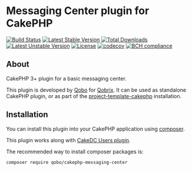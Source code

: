 # Messaging Center plugin for CakePHP

[![Build Status](https://travis-ci.org/QoboLtd/cakephp-messaging-center.svg?branch=master)](https://travis-ci.org/QoboLtd/cakephp-messaging-center)
[![Latest Stable Version](https://poser.pugx.org/qobo/cakephp-messaging-center/v/stable)](https://packagist.org/packages/qobo/cakephp-messaging-center)
[![Total Downloads](https://poser.pugx.org/qobo/cakephp-messaging-center/downloads)](https://packagist.org/packages/qobo/cakephp-messaging-center)
[![Latest Unstable Version](https://poser.pugx.org/qobo/cakephp-messaging-center/v/unstable)](https://packagist.org/packages/qobo/cakephp-messaging-center)
[![License](https://poser.pugx.org/qobo/cakephp-messaging-center/license)](https://packagist.org/packages/qobo/cakephp-messaging-center)
[![codecov](https://codecov.io/gh/QoboLtd/cakephp-messaging-center/branch/master/graph/badge.svg)](https://codecov.io/gh/QoboLtd/cakephp-messaging-center)
[![BCH compliance](https://bettercodehub.com/edge/badge/QoboLtd/cakephp-messaging-center?branch=master)](https://bettercodehub.com/)

## About

CakePHP 3+ plugin for a basic messaging center.

This plugin is developed by [Qobo](https://www.qobo.biz) for [Qobrix](https://qobrix.com).  It can be used as standalone CakePHP plugin, or as part of the [project-template-cakephp](https://github.com/QoboLtd/project-template-cakephp) installation.

## Installation

You can install this plugin into your CakePHP application using [composer](http://getcomposer.org).

This plugin works along with [CakeDC Users plugin](https://github.com/CakeDC/users).

The recommended way to install composer packages is:

```
composer require qobo/cakephp-messaging-center
```
